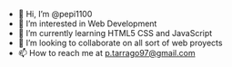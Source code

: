 - 👋 Hi, I’m @pepi1100
- 👀 I’m interested in Web Development
- 🌱 I’m currently learning HTML5 CSS and JavaScript
- 💞️ I’m looking to collaborate on all sort of web proyects
- 📫 How to reach me at p.tarrago97@gmail.com

<!---
pepi1100/pepi1100 is a ✨ special ✨ repository because its `README.md` (this file) appears on your GitHub profile.
You can click the Preview link to take a look at your changes.
--->
